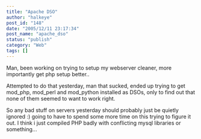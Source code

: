 ```yaml
---
title: "Apache DSO"
author: "halkeye"
post_id: "148"
date: "2005/12/11 23:17:34"
post_name: "apache_dso"
status: "publish"
category: "Web"
tags: []
---
```


Man, been working on trying to setup my webserver cleaner, more importantly get php setup better..

Attempted to do that yesterday, man that sucked, ended up trying to get mod_php, mod_perl and mod_python installed as DSOs, only to find out that none of them seemed to want to work right.

So any bad stuff on servers yesterday should probably just be quietly ignored :) going to have to spend some more time on this trying to figure it out. I think i just compiled PHP badly with conflicting mysql libraries or something...